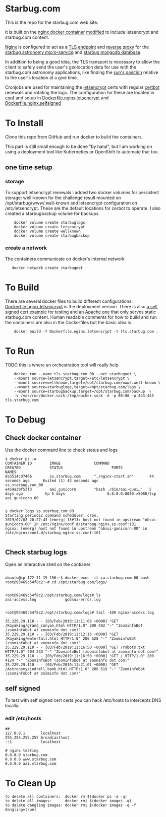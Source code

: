 # Starbug.com

This is the repo for the starbug.com web site.

It is built on the [nginx docker
container](https://hub.docker.com/_/nginx)
[modified](Dockerfile.nginx.letsencrypt) to include letsencrypt and
starbug.com content.

[Nginx](https://www.nginx.com/) is configured to act as a [TLS
endpoint](https://simple.wikipedia.org/wiki/Transport_Layer_Security)
and [reverse proxy](https://en.wikipedia.org/wiki/Reverse_proxy) for
the [starbug astronomy micro-service](https://aai.starbug.com) and
[starbug mongodb database](https://db.starbug.com).

In addition to being a good idea, the TLS transport is necessary to
allow the client to safely send the user's geolocation data for use
with the starbug.com astronomy applications, like finding the [sun's
position](https://aai.starbug.com/solar_azimuth_map) relative to the
user's location at a give time.


Cronjobs are used for maintaining the
[letsencrypt](https://letsencrypt.org) certs with regular
[certbot](https://certbot.eff.org/) renewals and rotating the
logs. The configuration for these are located in [conf](./conf) and
setup in
[Dockerfile.nginx.letsencrypt](./Dockerfile.nginx.letsencrypt) and
[Dockerfile.nginx.selfsigned](./Dockerfile.nginx.selfsigned)


# To Install

Clone this repo from GitHub and run docker to build the containers.

This part is still small enough to be done "by hand", but
I am working on using a deployment tool like Kuberneties
or OpenShift to automate that too.

## one time setup

### storage

To support letsencrypt renewals I added two docker volumes for
persistent storage: well-known for the challenge result mounted on
/opt/starbug/www/.well-known and letsencrypt configuration on
/etc/letsencrypt. These are the default locations for cerbot to
operate. I also created a starbugbackup volume for backups.

```
    docker volume create starbuglogs
    docker volume create letsencrypt
    docker volume create wellknown
    docker volume create starbugbackup

```

### create a network

The containers communicate on docker's internal network

```
   docker network create starbugnet

```


# To Build

There are several docker files to build different configurations.
[Dockerfile.nginx.letsencrypt](Dockerfile.nginx.letsencrypt) is
the deployment version.
There is also [a self signed cert
example](Dockerfile.nginx.selfsigned) for testing and [an Apache
one](Dockerfile.nginx.selfsigned) that only serves static starbug.com
content.
Human readable comments for how to build and run the
containers are also in the Dockerfiles but the basic idea is

```
    docker build -f Dockerfile.nginx.letsencrypt -t tls.starbug.com .
```



# To Run

TODO this is where an orchestration tool will really help

```
    docker run --name tls.starbug.com_00 --net starbugnet \
    --mount source=letsencrypt,target=/etc/letsencrypt \
    --mount source=wellknown,target=/opt/starbug.com/www/.well-known \
    --mount source=starbuglogs,target=/opt/starbug.com/logs \
    --mount source=starbugbackup,target=/opt/starbug.com/backup  \
    -v /var/run/docker.sock:/tmp/docker.sock -d -p 80:80 -p 443:443 tls.starbug.com
```



# To Debug


## Check docker container

Use the docker command line to check status and logs

```
$ docker ps -a
CONTAINER ID        IMAGE               COMMAND                  CREATED             STATUS                      PORTS                    NAMES
da3514c07466        ss.starbug.com      "./nginx-start.sh"       44 seconds ago      Exited (1) 43 seconds ago                            ss.starbug.com_00
e459a39f53f3        aai_gunicorn        "bash ./bin/aai-guni…"   5 days ago          Up 5 days                   0.0.0.0:8080->8080/tcp   aai_gunicorn_00


$ docker logs ss.starbug.com_00
Starting periodic command scheduler: cron.
2019/02/03 20:27:43 [emerg] 13#13: host not found in upstream "obsui-gunicorn-00" in /etc/nginx/conf.d/starbug.nginx.ss.conf:101
nginx: [emerg] host not found in upstream "obsui-gunicorn-00" in /etc/nginx/conf.d/starbug.nginx.ss.conf:101


```


## Check starbug logs


Open an interactive shell on the contianer

```

ubuntu@ip-172-31-15-156:~$ docker exec -it ca.starbug.com-00 bash
root@93469c54f8c2:~# cd /opt/starbug.com/logs/


root@93469c54f8c2:/opt/starbug.com/logs# ls
aai-access.log		       gobsui-error.log


root@93469c54f8c2:/opt/starbug.com/logs# tail -100 nginx-access.log

35.229.29.110 - - [03/Feb/2019:11:11:08 +0000] "GET /Kayaking/grand_canyon.html HTTP/1.0" 200 492 "-" "ZoominfoBot (zoominfobot at zoominfo dot com)"
35.229.29.110 - - [03/Feb/2019:11:12:13 +0000] "GET /Kayaking/waterfall.html HTTP/1.0" 200 528 "-" "ZoominfoBot (zoominfobot at zoominfo dot com)"
35.229.29.110 - - [03/Feb/2019:11:16:50 +0000] "GET /robots.txt HTTP/1.0" 404 233 "-" "ZoominfoBot (zoominfobot at zoominfo dot com)"
35.229.29.110 - - [03/Feb/2019:11:16:50 +0000] "GET / HTTP/1.0" 200 4124 "-" "ZoominfoBot (zoominfobot at zoominfo dot com)"
35.229.29.110 - - [03/Feb/2019:11:21:01 +0000] "GET /Astronomy/jodrell_bank.html HTTP/1.0" 200 519 "-" "ZoominfoBot (zoominfobot at zoominfo dot com)"

```


## self signed 

To test with self signed cert certs you can hack /etc/hosts to 
intercepts DNS locally.

### edit /etc/hosts

```
##
127.0.0.1       localhost
255.255.255.255 broadcasthost
::1             localhost

# nginx testing
0.0.0.0 starbug.com
0.0.0.0 www.starbug.com
0.0.0.0 aai.starbug.com
```


# To Clean Up

```
to delete all containers:  docker rm $(docker ps -a -q)
to delete all images:      docker rmi $(docker images -q)
to delete dangling images: docker rmi $(docker images -q -f dangling=true)
```



